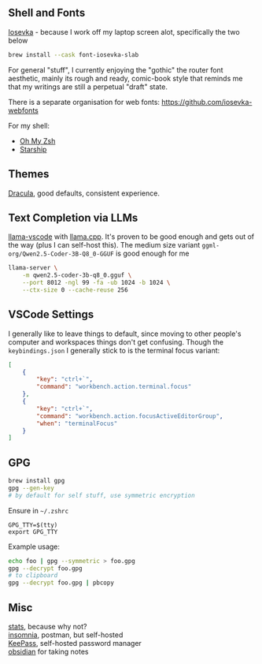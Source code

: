 ## Shell and Fonts

[Iosevka](https://github.com/be5invis/Iosevka) - because I work off my laptop screen alot, specifically the two below

```sh
brew install --cask font-iosevka-slab
```

For general "stuff", I currently enjoying the "gothic" the router font aesthetic, mainly its rough and ready, comic-book style that reminds me that my writings are still a perpetual "draft" state.

There is a separate organisation for web fonts: https://github.com/iosevka-webfonts

For my shell:  
- [Oh My Zsh](https://ohmyz.sh/#install)  
- [Starship](https://starship.rs/)  

## Themes

[Dracula](https://draculatheme.com/), good defaults, consistent experience.

## Text Completion via LLMs

[llama-vscode](https://marketplace.visualstudio.com/items?itemName=ggml-org.llama-vscode) with [llama.cpp](https://marketplace.visualstudio.com/items?itemName=ggml-org.llama-vscode). It's proven to be good enough and gets out of the way (plus I can self-host this). The medium size variant `ggml-org/Qwen2.5-Coder-3B-Q8_0-GGUF` is good enough for me

```sh
llama-server \
    -m qwen2.5-coder-3b-q8_0.gguf \
    --port 8012 -ngl 99 -fa -ub 1024 -b 1024 \
    --ctx-size 0 --cache-reuse 256
```

## VSCode Settings

I generally like to leave things to default, since moving to other people's computer and workspaces things don't get confusing. Though the `keybindings.json` I generally stick to is the terminal focus variant:

```json
[
    {
        "key": "ctrl+`",
        "command": "workbench.action.terminal.focus"
    },
    {
        "key": "ctrl+`",
        "command": "workbench.action.focusActiveEditorGroup",
        "when": "terminalFocus"
    }
]
```

## GPG

```sh
brew install gpg
gpg --gen-key
# by default for self stuff, use symmetric encryption
```

Ensure in `~/.zshrc`

```
GPG_TTY=$(tty)
export GPG_TTY
```

Example usage:

```sh
echo foo | gpg --symmetric > foo.gpg
gpg --decrypt foo.gpg
# to clipboard
gpg --decrypt foo.gpg | pbcopy
```


## Misc

[stats](https://formulae.brew.sh/cask/stats), because why not?  
[insomnia](https://github.com/Kong/insomnia), postman, but self-hosted  
[KeePass](https://en.wikipedia.org/wiki/KeePass), self-hosted password manager  
[obsidian](https://obsidian.md/) for taking notes  
